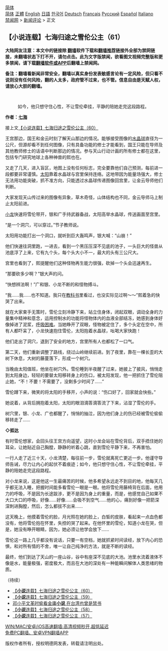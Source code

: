  <!-- 面包屑导航 --> <div class="breadcrumb"><!-- GTranslate: https://gtranslate.io/ -->  <div class="switcher notranslate">  <div class="selected">  <a href="#" onclick="return false;"> 简体</a>  </div>  <div class="option">  <a href="https://www.bannedbook.org" onclick="doGTranslate('zh-CN|zh-CN');jQuery('div.switcher div.selected a').html(jQuery(this).html());return false;" title="简体中文" class="nturl selected"> 简体</a>  <a href="https://www.bannedbook.org/zh-tw/" onclick="doGTranslate('zh-CN|zh-TW');jQuery('div.switcher div.selected a').html(jQuery(this).html());return false;" title="繁體中文" class="nturl"> 正體</a>  <a href="https://www.bannedbook.org/en/" onclick="doGTranslate('zh-CN|en');jQuery('div.switcher div.selected a').html(jQuery(this).html());return false;" title="English" class="nturl"> English</a>  <a href="https://www.bannedbook.org/ja/" onclick="doGTranslate('zh-CN|ja');jQuery('div.switcher div.selected a').html(jQuery(this).html());return false;" title="日本語" class="nturl"> 日語</a>  <a href="https://www.bannedbook.org/ko/" onclick="doGTranslate('zh-CN|ko');jQuery('div.switcher div.selected a').html(jQuery(this).html());return false;" title="한국어" class="nturl"> 한국어</a>  <a href="https://www.bannedbook.org/de/" onclick="doGTranslate('zh-CN|de');jQuery('div.switcher div.selected a').html(jQuery(this).html());return false;" title="Deutsch" class="nturl"> Deutsch</a>  <a href="https://www.bannedbook.org/fr/" onclick="doGTranslate('zh-CN|fr');jQuery('div.switcher div.selected a').html(jQuery(this).html());return false;" title="Français" class="nturl"> Français</a>  <a href="https://www.bannedbook.org/ru/" onclick="doGTranslate('zh-CN|ru');jQuery('div.switcher div.selected a').html(jQuery(this).html());return false;" title="Русский" class="nturl"> Русский</a>  <a href="https://www.bannedbook.org/es/" onclick="doGTranslate('zh-CN|es');jQuery('div.switcher div.selected a').html(jQuery(this).html());return false;" title="Español" class="nturl"> Español</a>  <a href="https://www.bannedbook.org/it/" onclick="doGTranslate('zh-CN|it');jQuery('div.switcher div.selected a').html(jQuery(this).html());return false;" title="Italiano" class="nturl"> Italiano</a>  </div>  </div>      <div class='breadcrumb-sub'><!-- Breadcrumb NavXT 6.3.0 --> <a href="https://www.bannedbook.org/" class="home">禁闻网</a> &gt; <a href="https://www.bannedbook.org/bnews/comments/" class="category">新闻评论</a> &gt; 正文</div></div><h2>【小说连载】七海归途之雪伦公主（61）</h2> <p class="notice"><b>大陆网友注意：本文中的链接除 <a href="https://github.com/bannedbook/fanqiang" >翻墙</a>软件下载和<a href="https://github.com/killgcd/justmysocks/blob/master/README.md">翻墙推荐</a>链接外全部为禁网链接，未翻墙状态下打不开，请勿点击。此为文字版禁闻，欲看图文视频完整版和更多禁闻，请下载<a href="https://github.com/bannedbook/fanqiang">翻墙软件或APP</a>后翻墙上禁闻网。</p><p>备注：翻墙看新闻非常安全，翻墙以真实身份发表敏感言论有一定风险，但只看不说则没有任何风险，翻的人太多，政府管不过来，也不管。信息自由是天赋人权，请放心大胆的翻墙。</b></p>  <div class="entry"> <br /> <figure><a href="https://i2.wp.com/upload-images-bucket-v64rleca837do.s3.eu-west-1.amazonaws.com/wp-content/uploads/2021/07/06070457/%E4%B8%83%E6%B5%B7%E6%AD%B8%E9%80%94%E4%B9%8B%E9%9B%AA%E5%80%AB%E5%85%AC%E4%B8%BB%EF%BC%88%E5%9C%96%E7%89%87%EF%BC%9A%E4%B8%83%E6%B5%B7%E6%8F%90%E4%BE%9B%EF%BC%89-10.jpg?fit=600%2C400&#038;ssl=1" data-caption="如今，他只想守住心性，不让雪伦牵挂，平静的陪她走完这段路程。"></a><figcaption class="wp-caption-text">如今，他只想守住心性，不让雪伦牵挂，平静的陪她走完这段路程。</figcaption></figure> <p><strong>作者：<a href="https://www.bannedbook.org/bnews/tag/%E4%B8%83%E6%B5%B7/" class="st_tag internal_tag" rel="tag" title="标签 七海 下的日志">七海</a></strong></p> <p>接上文<a href="https://mingdemedia.org/xiaoshuolianzaiqihaiguituzhixuelungongzhu60/">【小说连载】七海归途之雪伦公主（60）</a></p> <p>王宫那边，国王和金云时刻了解天山那边的情况。能够接受图像的<a href="https://www.bannedbook.org/bnews/tag/%e6%b0%b4%e6%99%b6%e7%90%83/" class="st_tag internal_tag" rel="tag" title="标签 水晶球 下的日志">水晶球</a>直径为一公尺，但源却看不到任何图像，只有具备功能的修士才能看到，国王只能在导师及其他教师修士的话语中判断那边的情况。参与天山行动计画的所有修士都在这里，包括专门研究地球上各种神兽的熙也在。</p> <p>又走了几天，进入盲区，地图上没有任何标志，完全要靠他们自己预测，每前进一段都要非常谨慎。<a href="https://www.bannedbook.org/bnews/tag/%e5%a4%aa%e9%98%b3/" class="st_tag internal_tag" rel="tag" title="标签 太阳 下的日志">太阳</a>靠着水晶球与宫里保持连络。这地带因为能量场强大，修士无法用功能突破，抓不准方向，只能透过水晶球传递图像回宫里，让金云导师他们判断。</p> <p>大家发现天山传过来的图像有异象，草木奇怪，山体结构也不同，金云导师马上制止太阳前进。</p> <p><a href="https://www.bannedbook.org/bnews/tag/%E5%B0%8F%E9%BE%99/" class="st_tag internal_tag" rel="tag" title="标签 小龙 下的日志">小龙</a>快速将雪伦带开，银和广手持武器备战，太阳高举水晶球，传送画面至宫里。</p> <p>“是一个洞穴，可以穿过。”节子教师说。</p>  <p>太阳用功能打出一个洞口，就听到巨大轰鸣声，银大喊：“山崩！”</p> <p>他们快速往洞里跑，一进去，看到一个黑压压深不见底的池子，一头巨大的怪兽从池底浮了上来，它有九个头，每个头大小不一，最大的头有三公尺大。</p> <p>宫里也看到了，熙提醒他们这种怪物再生能力很强，砍掉一个头会迅速再生。</p> <p>“那要砍多少啊？”银大声的问。</p> <p>“快想辨法啊！”广和银、小龙不断的和怪物搏斗。</p> <p>“我……我……也不知道。我只在<a href="https://www.bannedbook.org/bnews/tag/%E6%95%99%E7%A7%91%E4%B9%A6/" class="st_tag internal_tag" rel="tag" title="标签 教科书 下的日志">教科书</a>里看过，也没实际见过啊～～”熙着急的快哭了出来。</p> <p>就在大家束手无策时，雪伦立刻冷静下来，站立住身体，闭起双眼，调动全身的力量集中精神和意念，运用控制水的功能将怪物体内的血液全部结冻，她感到身体好像掉进了泥浆，<a href="https://www.bannedbook.org/bnews/tag/%E5%91%BC%E5%90%B8%E5%9B%B0%E9%9A%BE/" class="st_tag internal_tag" rel="tag" title="标签 呼吸困难 下的日志">呼吸困难</a>。当她睁开了双眼，怪物被定住了，多个头定在空中，所有人都吓呆了，小龙快速抱住雪伦，太阳抱着水晶球，吆喝大家快跑！</p>  <p>他们走出了洞穴，退到了安全的地方，宫里所有人也都松了一口气。</p> <p>第二天，他们重新调整了路线，绕过山岭继续前进。到了夜里，靠在一棵长歪的大树下休息，大树的藤蔓落下，形成一个树穴。</p> <p>当晚由太阳值班，他坐在树穴外。雪伦睡到半夜醒了过来，她披上了披风，悄悄走到太阳身边，轻轻的要替太阳移转身上的伤口，被太阳发现，他一把抓住了雪伦阻止她，“不！不要！不需要了，没剩多少时间了……”</p> <p>雪伦蹲下来，微笑的将太阳的手移开，小声的说：“伤口好了，回家就会快些。”</p> <p>她说着，从背后拥抱着太阳，太阳的眼泪滴答滴答流了下来，沾湿了雪伦的手。</p> <p>树穴里，银、小龙、广也都醒了，悄悄的抽泣，因为他们身上的伤已经被雪伦偷偷移转走了……</p> <p><strong>◇抵达</strong></p>  <p>有时雪伦想家，会回头往王宫方向遥望，这时小龙会站在雪伦背后，双手捂住她的耳朵，让她贴近自己胸膛，静静的听着心跳，直到雪伦平静下来，不再害怕。</p> <p>一行人走了近三十天，小龙清楚，每往前一步，雪伦就离死亡更近一步。他谨守导师告诫，尽力让内心的起伏不着痕迹；如今，他只想守住心性，不让雪伦牵挂，平静的陪她走完这段路程。</p> <p>对小龙来说，这是他这一生最痛苦的时候，他多希望永远走不到目的地，他每天几乎都无法入睡，把握时间能多看雪伦一眼是一眼。他将雪伦用藤椅背在后面，他用力的呼吸，不是因为长途跋涉，更不是因为身上的重量，而是，他感觉自己如果不大口大口的呼吸，好像……好像……会吸不到空气……他的心，痛到好像一把箭深深刺进胸膛，然后，怎么都拔不出来……</p> <p>这天晚上，他摸着雪伦的脸，月光照在她的脸上，白皙的皮肤，看起来一点血色都没有，他将雪伦抱在怀里，失控的哭了起来。在他怀里的雪伦，知道小龙在哭，但是，她没有睁开眼睛，因为，她必须让他学会放下……</p> <p>雪伦这一路上几乎都没有说话，只要一有空档，她就抓紧时间读经，放下内心的恐惧，和对所有情的不舍，唯一让自己纯净的方法，就是不断的读经。</p> <p>最终，他们到达了天山的一座山谷，谷中有座深不见底的大池。池里水流着液体不像是水，能量极强，密度极大，而且在大池的深处有一种能瞬间解体人类思绪的物质。</p> <p>（待续）</p>  <ul class='op-related-articles' title='相关阅读'> <li><a href='https://www.bannedbook.org/bnews/comments/20210809/1603113.html' target='_blank'>【<b>小说</b>连载】七海归途之雪伦公主（60）</a></li> <li><a href='https://www.bannedbook.org/bnews/comments/20210808/1602588.html' target='_blank'>【<b>小说</b>连载】七海归途之雪伦公主（59）</a></li> <li><a href='https://www.bannedbook.org/bnews/lifebaike/20210808/1602513.html' target='_blank'>邓小平文革时偷看金庸<b>小说</b> 在台湾也曾是禁书</a></li> <li><a href='https://www.bannedbook.org/bnews/comments/20210807/1602065.html' target='_blank'>【<b>小说</b>连载】七海归途之雪伦公主（58）</a></li> <li><a href='https://www.bannedbook.org/bnews/comments/20210806/1601458.html' target='_blank'>【<b>小说</b>连载】七海归途之雪伦公主（57）</a></li> </ul> <p class="texttj"> <a href="https://github.com/bannedbook/fanqiang/wiki/V2ray%E6%9C%BA%E5%9C%BA" target="_blank">WIN/MAC/安卓/iOS高速翻墙:高清视频秒开,超低延迟</a><br/> <a href="https://github.com/bannedbook/fanqiang/wiki/%E7%A6%81%E9%97%BB%E7%BD%91%E5%AE%89%E5%8D%93%E7%BF%BB%E5%A2%99%E6%96%B0%E9%97%BBAPP" target="_blank">免费PC翻墙、安卓VPN翻墙APP</a></p><p>版权作者所有，授权明德网发表，转载请注明出处。</p><a name='sharetosocial'></a>  <div style="margin-bottom:5px;padding-bottom:5px;clear:both"> <div id="archive-pix-1" class="banner-ads"> <!-- AuctionX Display platform tag START --> <div id="26318x728x90x621x_ADSLOT2" clicktrack="%%CLICK_URL_ESC%%"></div> <!-- AuctionX Display platform tag END --> </div> <div id="archive-pix-2" class="banner-ads"> <!-- AuctionX Display platform tag START --> <div id="26315x300x250x621x_ADSLOT2" clicktrack="%%CLICK_URL_ESC%%"></div> <!-- AuctionX Display platform tag END --> </div> </div>  <div id="archive-pix-1" class="banner-ads"> <!-- AuctionX Display platform tag START --> <div id="26318x728x90x621x_ADSLOT3" clicktrack="%%CLICK_URL_ESC%%"></div> <!-- AuctionX Display platform tag END --> </div> </div><!--END ENTRY--> 